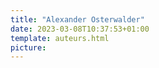 ```yaml
---
title: "Alexander Osterwalder"
date: 2023-03-08T10:37:53+01:00
template: auteurs.html
picture: 
---
```


